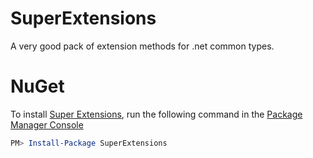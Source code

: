 # SuperExtensions
A very good pack of extension methods for .net common types.

# NuGet
To install [Super Extensions](https://www.nuget.org/packages/SuperExtensions/), run the following command in the [Package Manager Console](http://docs.nuget.org/consume/package-manager-console)

```PowerShell
PM> Install-Package SuperExtensions
```
